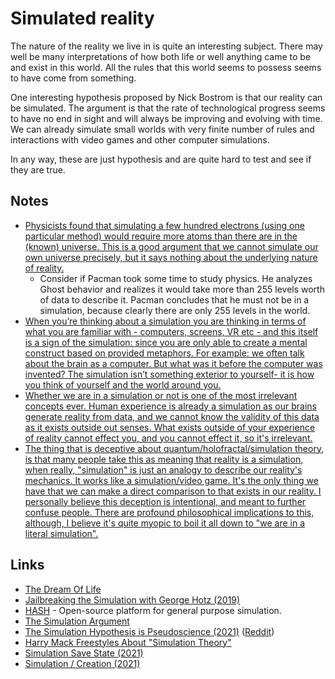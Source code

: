 # Simulated reality

The nature of the reality we live in is quite an interesting subject. There may well be many interpretations of how both life or well anything came to be and exist in this world. All the rules that this world seems to possess seems to have come from something.

One interesting hypothesis proposed by Nick Bostrom is that our reality can be simulated. The argument is that the rate of technological progress seems to have no end in sight and will always be improving and evolving with time. We can already simulate small worlds with very finite number of rules and interactions with video games and other computer simulations.

In any way, these are just hypothesis and are quite hard to test and see if they are true.

## Notes

- [Physicists found that simulating a few hundred electrons (using one particular method) would require more atoms than there are in the (known) universe. This is a good argument that we cannot simulate our own universe precisely, but it says nothing about the underlying nature of reality.](https://news.ycombinator.com/item?id=15384574)
  - Consider if Pacman took some time to study physics. He analyzes Ghost behavior and realizes it would take more than 255 levels worth of data to describe it. Pacman concludes that he must not be in a simulation, because clearly there are only 255 levels in the world.
- [When you’re thinking about a simulation you are thinking in terms of what you are familiar with - computers, screens, VR etc - and this itself is a sign of the simulation: since you are only able to create a mental construct based on provided metaphors. For example: we often talk about the brain as a computer. But what was it before the computer was invented? The simulation isn’t something exterior to yourself- it is how you think of yourself and the world around you.](https://www.reddit.com/r/RationalPsychonaut/comments/nb8orz/is_this_a_simulation_this_video_discusses/)
- [Whether we are in a simulation or not is one of the most irrelevant concepts ever. Human experience is already a simulation as our brains generate reality from data, and we cannot know the validity of this data as it exists outside out senses. What exists outside of your experience of reality cannot effect you, and you cannot effect it, so it's irrelevant.](https://www.reddit.com/r/Salvia/comments/ot3wu2/my_world_view_is_changed/)
- [The thing that is deceptive about quantum/holofractal/simulation theory, is that many people take this as meaning that reality is a simulation, when really, "simulation" is just an analogy to describe our reality's mechanics. It works like a simulation/video game. It's the only thing we have that we can make a direct comparison to that exists in our reality. I personally believe this deception is intentional, and meant to further confuse people. There are profound philosophical implications to this, although, I believe it's quite myopic to boil it all down to "we are in a literal simulation".](https://www.reddit.com/r/Salvia/comments/ot3wu2/my_world_view_is_changed/)

## Links

- [The Dream Of Life](https://www.youtube.com/watch?v=wU0PYcCsL6o)
- [Jailbreaking the Simulation with George Hotz (2019)](https://www.youtube.com/watch?v=ESXOAJRdcwQ)
- [HASH](https://hash.ai/) - Open-source platform for general purpose simulation.
- [The Simulation Argument](https://www.simulation-argument.com/)
- [The Simulation Hypothesis is Pseudoscience (2021)](https://www.youtube.com/watch?v=HCSqogSPU_Q) ([Reddit](https://www.reddit.com/r/Physics/comments/lkgtof/the_simulation_hypothesis_is_pseudoscience/))
- [Harry Mack Freestyles About "Simulation Theory"](https://www.youtube.com/watch?v=mWqaoIW11yk)
- [Simulation Save State (2021)](https://jeremykhawaja.com/post/simulation-save-state/)
- [Simulation / Creation (2021)](https://www.reddit.com/r/RationalPsychonaut/comments/ogfksv/simulation_creation/)
